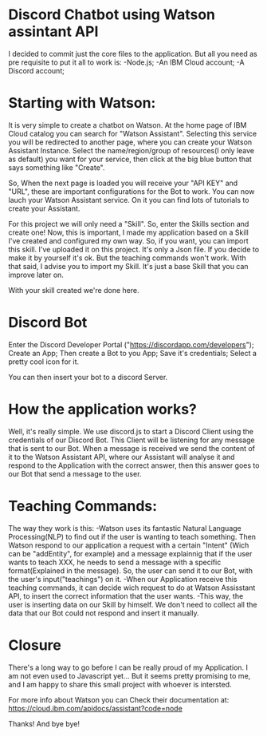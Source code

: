 # Discord Chatbot using Watson assintant API

I decided to commit just the core files to the application.
But all you need as pre requisite to put it all to work is:
  -Node.js;
  -An IBM Cloud account;
  -A Discord account;
  
# Starting with Watson:
It is very simple to create a chatbot on Watson. At the home page of IBM Cloud catalog you can search for "Watson Assistant".
Selecting this service you will be redirected to another page, where you can create your Watson Assistant Instance.
Select the name/region/group of resources(I only leave as default) you want for your service, then click at the big blue button that says something like "Create". 

So, When the next page is loaded you will receive your "API KEY" and "URL", these are important configurations for the Bot to work.
You can now lauch your Watson Assistant service. On it you can find lots of tutorials to create your Assistant.

For this project we will only need a "Skill". So, enter the Skills section and create one!
Now, this is important, I made my application based on a Skill I've created and configured my own way. So, if you want, you can import this skill. I've uploaded it on this project. It's only a Json file. 
If you decide to make it by yourself it's ok. But the teaching commands won't work. With that said, I advise you to import my Skill. It's just a base Skill that you can improve later on.

With your skill created we're done here.

# Discord Bot

Enter the Discord Developer Portal ("https://discordapp.com/developers");
Create an App;
Then create a Bot to you App;
Save it's credentials;
Select a pretty cool icon for it.

You can then insert your bot to a discord Server.

# How the application works?

Well, it's really simple. We use discord.js to start a Discord Client using the credentials of our Discord Bot.
This Client will be listening for any message that is sent to our Bot. When a message is received we send the content of it to the Watson Assistant API, where our Assistant will analyse it and respond to the Application with the correct answer, then this answer goes to our Bot that send a message to the user.


# Teaching Commands:

The way they work is this:
  -Watson uses its fantastic Natural Language Processing(NLP) to find out if the user is wanting to teach something. Then Watson respond to our application a request with a certain "Intent" (Wich can be "addEntity", for example) and a message explainnig that if the user wants to teach XXX, he needs to send a message with a specific format(Explained in the message). So, the user can send it to our Bot, with the user's input("teachings") on it.
  -When our Application receive this teaching commands, it can decide wich request to do at Watson Assisstant API, to insert the correct information that the user wants. 
  -This way, the user is inserting data on our Skill by himself. We don't need to collect all the data that our Bot could not respond and insert it manually.


# Closure

There's a long way to go before I can be really proud of my Application. I am not even used to Javascript yet...
But it seems pretty promising to me, and I am happy to share this small project with whoever is intersted.

For more info about Watson you can Check their documentation at: https://cloud.ibm.com/apidocs/assistant?code=node

Thanks! And bye bye!
